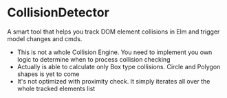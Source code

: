 # CollisionDetector

A smart tool that helps you track DOM element collisions in Elm and trigger model changes and cmds.

- This is not a whole Collision Engine. You need to implement you own logic to determine when to process collision checking
- Actually is able to calculate only Box type collisions. Circle and Polygon shapes is yet to come
- It's not optimized with proximity check. It simply iterates all over the whole tracked elements list
